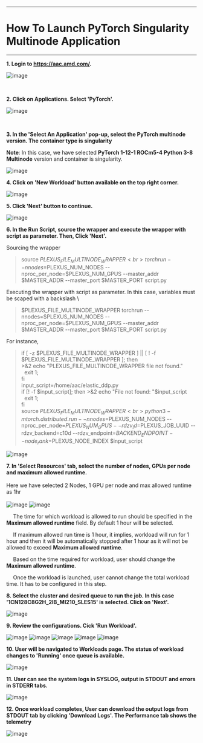 ***

# How To Launch PyTorch Singularity Multinode Application

***

 **1. Login to https://aac.amd.com/.**
 
   ![image](https://github.com/amddcgpuce/AMDAcceleratorCloudGuides/assets/137475062/d62dc96e-e37a-42b3-9b0e-72445014a621)
  
<br/>    

 **2. Click on Applications. Select 'PyTorch'.**
 
   ![image](https://github.com/amddcgpuce/AMDAcceleratorCloudGuides/assets/137475062/841e8a7d-5dec-40fe-8b79-7ba8eb1213ac)

<br/>   

 **3. In the 'Select An Application' pop-up, select the PyTorch multinode version. The container type is singularity**
    
   **Note**: In this case, we have selected **PyTorch 1-12-1 ROCm5-4 Python 3-8 Multinode** version and container is singularity.
   
   ![image](https://github.com/amddcgpuce/AMDAcceleratorCloudGuides/assets/137475062/ecad6bcf-41b7-496e-9fb4-0838b213beeb) 

 **4. Click on 'New Workload' button available on the top right corner.**

   ![image](https://github.com/amddcgpuce/AMDAcceleratorCloudGuides/assets/137475062/b55e0f25-3820-4d59-8aa4-4822df8d7d0b)


 **5. Click 'Next' button to continue.**

   ![image](https://github.com/amddcgpuce/AMDAcceleratorCloudGuides/assets/137475062/288c5513-1c13-482d-9e72-69c9cfd9e4fc)


 **6. In the Run Script, source the wrapper and execute the wrapper with script as parameter. Then, Click 'Next'.**

Sourcing the wrapper
>source $PLEXUS_FILE_MULTINODE_WRAPPER<br>
torchrun --nnodes=$PLEXUS_NUM_NODES --nproc_per_node=$PLEXUS_NUM_GPUS --master_addr $MASTER_ADDR  --master_port $MASTER_PORT script.py

Executing the wrapper with script as parameter. In this case, variables must be scaped with  a backslash \
>$PLEXUS_FILE_MULTINODE_WRAPPER torchrun --nnodes=\$PLEXUS_NUM_NODES --nproc_per_node=\$PLEXUS_NUM_GPUS  --master_addr \$MASTER_ADDR  --master_port \$MASTER_PORT script.py

 For instance,
 >if [ -z $PLEXUS_FILE_MULTINODE_WRAPPER ] || [ ! -f $PLEXUS_FILE_MULTINODE_WRAPPER ]; then <br>>&2 echo "PLEXUS_FILE_MULTINODE_WRAPPER file not found."<br>
  &nbsp; exit 1;<br>
fi<br>
input_script=/home/aac/elastic_ddp.py<br>
if [! -f  $input_script]; then >&2 echo "File not found: "$input_script<br>
  &nbsp; exit 1;<br>
fi<br>
source $PLEXUS_FILE_MULTINODE_WRAPPER<br>
python3 -m torch.distributed.run --nnodes=$PLEXUS_NUM_NODES --nproc_per_node=$PLEXUS_NUM_GPUS --rdzv_id=$PLEXUS_JOB_UUID --rdzv_backend=c10d --rdzv_endpoint=$BACKEND_ENDPOINT --node_rank=$PLEXUS_NODE_INDEX $input_script

![image](https://github.com/amddcgpuce/AMDAcceleratorCloudGuides/assets/137475255/6578954b-d310-46dc-a631-984796f10864)


   
 **7. In 'Select Resources' tab, select the number of nodes, GPUs per node and maximum allowed runtime.**
 <br/>  
     Here we have selected 2 Nodes, 1 GPU per node and max allowed runtime as 1hr<br/>  
     ![image](https://github.com/amddcgpuce/AMDAcceleratorCloudGuides/assets/137475062/97d87e9a-e5e2-4c74-aec0-62461eab6a08)
     ![image](https://github.com/amddcgpuce/AMDAcceleratorCloudGuides/assets/137475062/715c02e7-1156-41a1-abdb-fdff97da5a4f)

&emsp; The time for which workload is allowed to run should be specified in the **Maximum allowed runtime** field. By default 1 hour will be selected.

&emsp; If maximum allowed run time is 1 hour, it implies, workload will run for 1 hour and then it will be automatically stopped after 1 hour as it will not be allowed to exceed **Maximum allowed runtime**.

&emsp; Based on the time required for workload, user should change the **Maximum allowed runtime**.

&emsp; Once the workload is launched, user cannot change the total workload time. It has to be configured in this step.

**8. Select the cluster and desired queue to run the job. In this case '1CN128C8G2H_2IB_MI210_SLES15' is selected. Click on 'Next'.**

   ![image](https://github.com/amddcgpuce/AMDAcceleratorCloudGuides/assets/137475062/433cd874-e38d-418f-9e9f-7d08cb14308c)

**9. Review the configurations. Cick 'Run Workload'.**

   ![image](https://github.com/amddcgpuce/AMDAcceleratorCloudGuides/assets/137475062/f0e0aa6c-ffd5-461c-bfad-970b1443bb5e)
   ![image](https://github.com/amddcgpuce/AMDAcceleratorCloudGuides/assets/137475062/ec20c00c-076d-4467-a4e7-11b9c598705d)
   ![image](https://github.com/amddcgpuce/AMDAcceleratorCloudGuides/assets/137475062/a1b7cee1-c546-4ceb-b97a-1d7ffb9d284b)
   ![image](https://github.com/amddcgpuce/AMDAcceleratorCloudGuides/assets/137475062/5a9be346-edfb-4214-89a7-9d704e5658c1)
   ![image](https://github.com/amddcgpuce/AMDAcceleratorCloudGuides/assets/137475062/2b4a963b-247a-4453-8e4a-ac0ffc943997)

**10. User will be navigated to Workloads page. The status of workload changes to 'Running' once queue is available.**

 ![image](https://github.com/amddcgpuce/AMDAcceleratorCloudGuides/assets/137475062/f2983d24-be37-4539-9e01-a5ec75e6ad7d)

**11. User can see the system logs in SYSLOG, output in STDOUT and errors in STDERR tabs.**

  ![image](https://github.com/amddcgpuce/AMDAcceleratorCloudGuides/assets/137475062/ff2fdc8d-6655-446b-82b6-05c6840b871d)


**12. Once workload completes, User can download the output logs from STDOUT tab by clicking 'Download Logs'. The Performance tab shows the telemetry**

  ![image](https://github.com/amddcgpuce/AMDAcceleratorCloudGuides/assets/137475062/32eb34d4-2986-4280-9e00-2f1ff70913c9)
